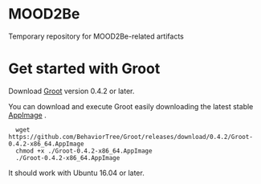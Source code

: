 # MOOD2Be

Temporary repository for MOOD2Be-related artifacts

# Get started with Groot


Download [Groot](https://github.com/BehaviorTree/Groot) version 0.4.2 or later.

You can download and execute Groot easily downloading the latest stable
[AppImage](https://appimage.org/) .

      wget https://github.com/BehaviorTree/Groot/releases/download/0.4.2/Groot-0.4.2-x86_64.AppImage
      chmod +x ./Groot-0.4.2-x86_64.AppImage
      ./Groot-0.4.2-x86_64.AppImage

It should work with Ubuntu 16.04 or later.
